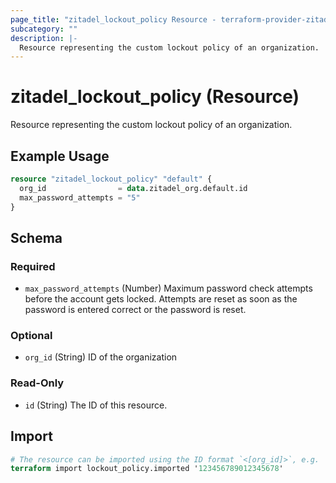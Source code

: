 ```yaml
---
page_title: "zitadel_lockout_policy Resource - terraform-provider-zitadel"
subcategory: ""
description: |-
  Resource representing the custom lockout policy of an organization.
---
```


# zitadel_lockout_policy (Resource)

Resource representing the custom lockout policy of an organization.

## Example Usage

```terraform
resource "zitadel_lockout_policy" "default" {
  org_id                = data.zitadel_org.default.id
  max_password_attempts = "5"
}
```

<!-- schema generated by tfplugindocs -->
## Schema

### Required

- `max_password_attempts` (Number) Maximum password check attempts before the account gets locked. Attempts are reset as soon as the password is entered correct or the password is reset.

### Optional

- `org_id` (String) ID of the organization

### Read-Only

- `id` (String) The ID of this resource.

## Import

```terraform
# The resource can be imported using the ID format `<[org_id]>`, e.g.
terraform import lockout_policy.imported '123456789012345678'
```
